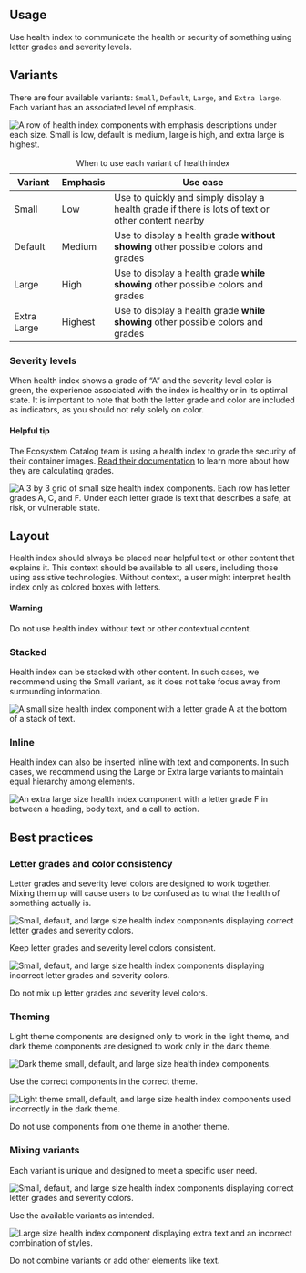 <style>
  .list-flat {
    margin: 0;
    padding: 0;
    list-style: none;
  }
  rh-table caption {
    font-weight: var(--rh-font-weight-body-text-regular, 400);
    font-size: var(--rh-font-size-code-sm, 0.875rem);
  }
</style>

## Usage

Use health index to communicate the health or security of something using letter grades and severity levels.

## Variants

There are four available variants: `Small`, `Default`, `Large`, and `Extra large`. Each variant has an associated level of emphasis.


<uxdot-example width-adjustment="752px">
  <img src="{{ '../guidelines-variants.svg' | url }}" alt="A row of health index components with emphasis descriptions under each size. Small is low, default is medium, large is high, and extra large is highest.">
</uxdot-example>

<rh-table>
  <table>
    <caption>When to use each variant of health index</caption>
    <thead>
      <tr>
        <th scope="col" data-label="Variant">Variant</th>
        <th scope="col" data-label="Emphasis">Emphasis</th>
        <th scope="col" data-label="Use case">Use case</th>
      </tr>
    </thead>
    <tbody>
      <tr>
        <td data-label="Variant">Small</td>
        <td data-label="Emphasis">Low</td>
        <td data-label="Use case">Use to quickly and simply display a health grade if there is lots of text or other content nearby</td>
      </tr>
      <tr>
        <td data-label="Variant">Default</td>
        <td data-label="Emphasis">Medium</td>
        <td data-label="Use case">Use to display a health grade <strong>without showing</strong> other possible colors and grades</td>
      </tr>
      <tr>
        <td data-label="Variant">Large</td>
        <td data-label="Emphasis">High</td>
        <td data-label="Use case">Use to display a health grade <strong>while showing</strong> other possible colors and grades</td>
      </tr>
      <tr>
        <td data-label="Variant">Extra Large</td>
        <td data-label="Emphasis">Highest</td>
        <td data-label="Use case">Use to display a health grade <strong>while showing</strong> other possible colors and grades</td>
      </tr>
    </tbody>
  </table>
</rh-table>


### Severity levels

When health index shows a grade of “A” and the severity level color is green, the experience associated with the index is healthy or in its optimal state. It is important to note that both the letter grade and color are included as indicators, as you should not rely solely on color.

<rh-alert state="info">
  <h4 slot="header">Helpful tip</h4>
  <p>The Ecosystem Catalog team is using a health index to grade the security of their container images. <a href="https://catalog.redhat.com/software/containers/openshift3/ose-pod/57ea8d029c624c035f96f424?architecture=amd64&image=630e82fc80cc9b32912f31e7&container-tabs=security">Read their documentation</a> to learn more about how they are calculating grades.</p>
</rh-alert>


<uxdot-example width-adjustment="640px">
  <img src="{{ '../guidelines-severity-levels.svg' | url }}" alt="A 3 by 3 grid of small size health index components. Each row has letter grades A, C, and F. Under each letter grade is text that describes a safe, at risk, or vulnerable state.">
</uxdot-example>


## Layout

Health index should always be placed near helpful text or other content that explains it. This context should be available to all users, including those using assistive technologies. Without context, a user might interpret health index only as colored boxes with letters.

<rh-alert state="warning">
  <h4 slot="header">Warning</h4>
  <p>Do not use health index without text or other contextual content.</p>
</rh-alert>


### Stacked

Health index can be stacked with other content. In such cases, we recommend using the Small variant, as it does not take focus away from surrounding information.

<uxdot-example width-adjustment="120px">
  <img src="{{ '../guidelines-layout-stacked.svg' | url }}" alt="A small size health index component with a letter grade A at the bottom of a stack of text.">
</uxdot-example>


### Inline

Health index can also be inserted inline with text and components. In such cases, we recommend using the Large or Extra large variants to maintain equal hierarchy among elements.

<uxdot-example width-adjustment="752px">
  <img src="{{ '../guidelines-layout-inline.svg' | url }}" alt="An extra large size health index component with a letter grade F in between a heading, body text, and a call to action.">
</uxdot-example>


## Best practices

### Letter grades and color consistency

Letter grades and severity level colors are designed to work together. Mixing them up will cause users to be confused as to what the health of something actually is.

<div class="grid sm-two-columns">
  <uxdot-best-practice do>
    <uxdot-example color-palette="lightest" width-adjustment="176px" slot="image">
      <img src="{{ '../guidelines-best-practice-1-do.svg' | url }}" alt="Small, default, and large size health index components displaying correct letter grades and severity colors.">
    </uxdot-example>
    <p>Keep letter grades and severity level colors consistent.</p>
  </uxdot-best-practice>

  <uxdot-best-practice dont>
    <uxdot-example color-palette="lightest" width-adjustment="176px" slot="image">
      <img src="{{ '../guidelines-best-practice-1-dont.svg' | url }}" alt="Small, default, and large size health index components displaying incorrect letter grades and severity colors.">
    </uxdot-example>
    <p>Do not mix up letter grades and severity level colors.</p>
  </uxdot-best-practice>
</div>


### Theming

Light theme components are designed only to work in the light theme, and dark theme components are designed to work only in the dark theme.

<div class="grid sm-two-columns">
  <uxdot-best-practice do>
    <uxdot-example color-palette="darkest" width-adjustment="176px" slot="image">
      <img src="{{ '../guidelines-best-practice-2-do.svg' | url }}" alt="Dark theme small, default, and large size health index components.">
    </uxdot-example>
    <p>Use the correct components in the correct theme.</p>
  </uxdot-best-practice>

  <uxdot-best-practice dont>
    <uxdot-example color-palette="darkest" width-adjustment="176px" slot="image">
      <img src="{{ '../guidelines-best-practice-2-dont.svg' | url }}" alt="Light theme small, default, and large size health index components used incorrectly in the dark theme.">
    </uxdot-example>
    <p>Do not use components from one theme in another theme.</p>
  </uxdot-best-practice>
</div>


### Mixing variants

Each variant is unique and designed to meet a specific user need.

<div class="grid sm-two-columns">
  <uxdot-best-practice do>
    <uxdot-example color-palette="lightest" width-adjustment="176px" slot="image">
      <img src="{{ '../guidelines-best-practice-3-do.svg' | url }}" alt="Small, default, and large size health index components displaying correct letter grades and severity colors.">
    </uxdot-example>
    <p>Use the available variants as intended.</p>
  </uxdot-best-practice>

  <uxdot-best-practice dont>
    <uxdot-example color-palette="lightest" width-adjustment="278px" slot="image">
      <img src="{{ '../guidelines-best-practice-3-dont.svg' | url }}" alt="Large size health index component displaying extra text and an incorrect combination of styles.">
    </uxdot-example>
    <p>Do not combine variants or add other elements like text.</p>
  </uxdot-best-practice>
</div>
